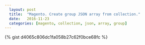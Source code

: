 ```yaml
---
  layout: post
  title:  "Magento. Create group JSON array from collection."
  date:   2016-11-23
  categories: [magento, collection, json, array, group]
---
```


{% gist d4065c806dc1fa058b27c62f0bce68fc %}

